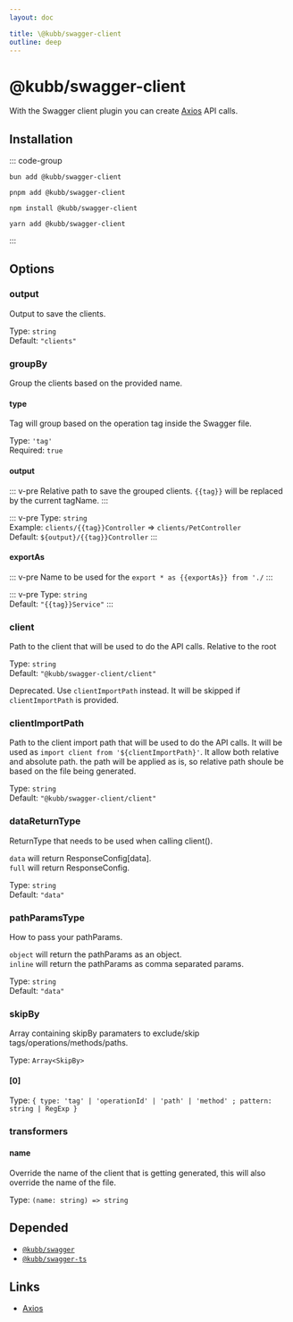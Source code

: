 ```yaml
---
layout: doc

title: \@kubb/swagger-client
outline: deep
---
```

# @kubb/swagger-client

With the Swagger client plugin you can create [Axios](https://axios-http.com/docs/intro) API calls.

## Installation

::: code-group

```shell [bun <img src="/feature/bun.svg"/>]
bun add @kubb/swagger-client
```

```shell [pnpm <img src="/feature/pnpm.svg"/>]
pnpm add @kubb/swagger-client
```

```shell [npm <img src="/feature/npm.svg"/>]
npm install @kubb/swagger-client
```

```shell [yarn <img src="/feature/yarn.svg"/>]
yarn add @kubb/swagger-client
```

:::


## Options


### output
Output to save the clients.

Type: `string` <br/>
Default: `"clients"`

### groupBy
Group the clients based on the provided name.

#### type
Tag will group based on the operation tag inside the Swagger file.

Type: `'tag'` <br/>
Required: `true`

#### output
::: v-pre
Relative path to save the grouped clients.
`{{tag}}` will be replaced by the current tagName.
:::

::: v-pre
Type: `string` <br/>
Example: `clients/{{tag}}Controller` => `clients/PetController` <br/>
Default: `${output}/{{tag}}Controller`
:::

#### exportAs
::: v-pre
Name to be used for the `export * as {{exportAs}} from './`
:::

::: v-pre
Type: `string` <br/>
Default: `"{{tag}}Service"`
:::

### client <Badge type="danger" text="deprecated" />
Path to the client that will be used to do the API calls.
Relative to the root

Type: `string` <br/>
Default: `"@kubb/swagger-client/client"`

Deprecated. Use `clientImportPath` instead. It will be skipped if `clientImportPath` is provided.

### clientImportPath
Path to the client import path that will be used to do the API calls.
It will be used as `import client from '${clientImportPath}'`.
It allow both relative and absolute path. the path will be applied as is,
so relative path shoule be based on the file being generated.

Type: `string` <br/>
Default: `"@kubb/swagger-client/client"`

### dataReturnType <Badge type="warning" text="experimental" />
ReturnType that needs to be used when calling client().

`data` will return ResponseConfig[data]. <br/>
`full` will return ResponseConfig.

Type: `string` <br/>
Default: `"data"`

### pathParamsType <Badge type="warning" text="experimental" />
How to pass your pathParams.

`object` will return the pathParams as an object. <br/>
`inline` will return the pathParams as comma separated params.

Type: `string` <br/>
Default: `"data"`

### skipBy
Array containing skipBy paramaters to exclude/skip tags/operations/methods/paths.

Type: `Array<SkipBy>` <br/>

#### [0]
Type: `{ type: 'tag' | 'operationId' | 'path' | 'method' ; pattern: string | RegExp }` <br/>

### transformers

#### name
Override the name of the client that is getting generated, this will also override the name of the file.

Type: `(name: string) => string` <br/>



## Depended

- [`@kubb/swagger`](/plugins/swagger)
- [`@kubb/swagger-ts`](/plugins/swagger-ts)

## Links

- [Axios](https://axios-http.com/docs/intro)